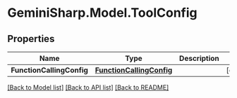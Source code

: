 # GeminiSharp.Model.ToolConfig

## Properties

Name | Type | Description | Notes
------------ | ------------- | ------------- | -------------
**FunctionCallingConfig** | [**FunctionCallingConfig**](FunctionCallingConfig.md) |  | [optional] 

[[Back to Model list]](../README.md#documentation-for-models) [[Back to API list]](../README.md#documentation-for-api-endpoints) [[Back to README]](../README.md)

